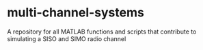 # multi-channel-systems
A repository for all MATLAB functions and scripts that contribute to simulating a SISO and SIMO radio channel
